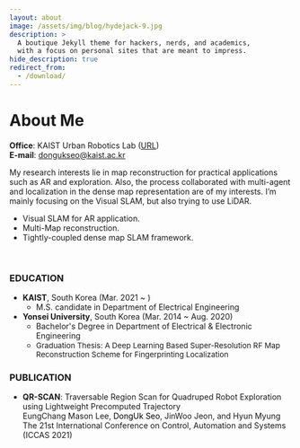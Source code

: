 ```yaml
---
layout: about
image: /assets/img/blog/hydejack-9.jpg
description: >
  A boutique Jekyll theme for hackers, nerds, and academics,
  with a focus on personal sites that are meant to impress.
hide_description: true
redirect_from:
  - /download/
---
```


# About Me

**Office**: KAIST Urban Robotics Lab ([URL](http://urobot.kaist.ac.kr/))  
**E-mail**: dongukseo@kaist.ac.kr    
    


My research interests lie in map reconstruction for practical applications such as AR and exploration.
Also, the process collaborated with multi-agent and localization in the dense map representation are of my interests.
I’m mainly focusing on the Visual SLAM, but also trying to use LiDAR. 


<!--* <span style="color:black">**Visual SLAM**</span> for AR application. -->
* Visual SLAM for AR application.
* Multi-Map reconstruction.
* Tightly-coupled dense map SLAM framework.

<br/>

### EDUCATION
* **KAIST**, South Korea (Mar. 2021 ~ )
  * M.S. candidate in Department of Electrical Engineering 
* **Yonsei University**, South Korea (Mar. 2014 ~ Aug. 2020)
  * Bachelor's Degree in Department of Electrical & Electronic Engineering
  * <span style="font-size:10pt">Graduation Thesis: A Deep Learning Based Super-Resolution RF Map Reconstruction Scheme for Fingerprinting Localization</span>


### PUBLICATION
* **QR-SCAN**: Traversable Region Scan for Quadruped Robot Exploration
using Lightweight Precomputed Trajectory    
EungChang Mason Lee, <span style="color:black">DongUk Seo</span>, JinWoo Jeon, and Hyun Myung    
The 21st International Conference on Control, Automation and Systems (ICCAS 2021)

<br/>
  
